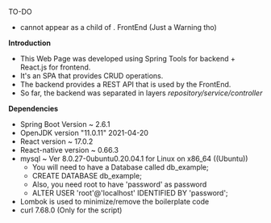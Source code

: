 TO-DO

- <tr> cannot appear as a child of <td>. FrontEnd (Just a Warning tho)

**Introduction**
- This Web Page was developed using Spring Tools for backend + React.js for frontend.
- It's an SPA that provides CRUD operations.
- The backend provides a REST API that is used by the FrontEnd.
- So far, the backend was separated in layers _repository/service/controller_

**Dependencies**
- Spring Boot Version ~ 2.6.1 
- OpenJDK version "11.0.11" 2021-04-20
- React version ~ 17.0.2
- React-native version ~ 0.66.3
- mysql ~ Ver 8.0.27-0ubuntu0.20.04.1 for Linux on x86_64 ((Ubuntu))
    - You will need to have a Database called db_example;
    - CREATE DATABASE db_example;
    - Also, you need root to have 'password' as password
    - ALTER USER 'root'@'localhost' IDENTIFIED BY 'password';
- Lombok is used to minimize/remove the boilerplate code
- curl 7.68.0 (Only for the script)